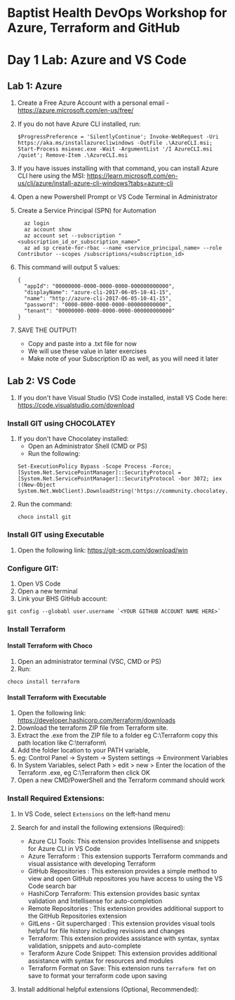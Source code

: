 # Baptist Health DevOps Workshop for Azure, Terraform and GitHub

# Day 1 Lab: Azure and VS Code

## Lab 1: Azure

  1. Create a Free Azure Account with a personal email
    - https://azure.microsoft.com/en-us/free/

  2. If you do not have Azure CLI installed, run:
      ```
      $ProgressPreference = 'SilentlyContinue'; Invoke-WebRequest -Uri https://aka.ms/installazurecliwindows -OutFile .\AzureCLI.msi; Start-Process msiexec.exe -Wait -ArgumentList '/I AzureCLI.msi /quiet'; Remove-Item .\AzureCLI.msi
      ```
  2.  If you have issues installing with that command, you can install Azure CLI here using the MSI: https://learn.microsoft.com/en-us/cli/azure/install-azure-cli-windows?tabs=azure-cli

  3. Open a new Powershell Prompt or VS Code Terminal in Administrator

  4. Create a Service Principal (SPN) for Automation
      ```
        az login
        az account show
        az account set --subscription "<subscription_id_or_subscription_name>“
        az ad sp create-for-rbac --name <service_principal_name> --role Contributor --scopes /subscriptions/<subscription_id>
      ```
  5. This command will output 5 values:
      ```
      {
        "appId": "00000000-0000-0000-0000-000000000000",
        "displayName": "azure-cli-2017-06-05-10-41-15",
        "name": "http://azure-cli-2017-06-05-10-41-15",
        "password": "0000-0000-0000-0000-000000000000",
        "tenant": "00000000-0000-0000-0000-000000000000"
      }
      ```
  6. SAVE THE OUTPUT!
      - Copy and paste into a .txt file for now
      - We will use these value in later exercises
      - Make note of your Subscription ID as well, as you will need it later

## Lab 2: VS Code

  1. If you don't have Visual Studio (VS) Code installed, install VS Code here:
    https://code.visualstudio.com/download

### Install GIT using CHOCOLATEY
  1. If you don't have Chocolatey installed:
      - Open an Administrator Shell (CMD or PS)
      - Run the following:
      ```
      Set-ExecutionPolicy Bypass -Scope Process -Force; [System.Net.ServicePointManager]::SecurityProtocol = [System.Net.ServicePointManager]::SecurityProtocol -bor 3072; iex ((New-Object System.Net.WebClient).DownloadString('https://community.chocolatey.org/install.ps1'))
      ```
  3. Run the command:
      ```
      choco install git
      ```

### Install GIT using Executable
  1. Open the following link:
    https://git-scm.com/download/win


### Configure GIT:
  1. Open VS Code
  2. Open a new terminal
  3. Link your BHS GitHub account:
  ```
  git config --globabl user.username `<YOUR GITHUB ACCOUNT NAME HERE>`
  ```

### Install Terraform

#### Install Terraform with Choco
1. Open an administrator terminal (VSC, CMD or PS)
2. Run:
  ```
  choco install terraform
  ```

#### Install Terraform with Executable
1. Open the following link: https://developer.hashicorp.com/terraform/downloads
2. Download the terraform ZIP file from Terraform site.
3. Extract the .exe from the ZIP file to a folder eg C:\Terraform copy this path location like C:\terraform\
4. Add the folder location to your PATH variable,
5. eg: Control Panel -> System -> System settings -> Environment Variables
6. In System Variables, select Path > edit > new > Enter the location of the Terraform .exe, eg C:\Terraform then click OK
7. Open a new CMD/PowerShell and the Terraform command should work


### Install Required Extensions:
  1. In VS Code, select `Extensions` on the left-hand menu
  2. Search for and install the following extensions (Required):
      - Azure CLI Tools: This extension provides Intellisense and snippets for Azure CLI in VS Code
      - Azure Terraform : This extension supports Terraform commands and visual assistance with developing Terraform
      - GitHub Repositories : This extension provides a simple method to view and open GitHub repositores you have access to using the VS Code search bar
      - HashiCorp Terraform: This extension provides basic syntax validation and Intellisense for auto-completion
      - Remote Repositories : This extension provides additional support to the GitHub Repositories extension
      - GitLens - Git supercharged : This extension provides visual tools helpful for file history including revisions and changes
      - Terraform: This extension provides assistance with syntax, syntax validation, snippets and auto-complete
      - Teraform Azure Code Snippet: This extension provides additional assistance with syntax for resources and modules
      - Terraform Format on Save: This extension runs `terraform fmt` on save to format your terraform code upon saving

  3. Install additional helpful extensions (Optional, Recommended):

